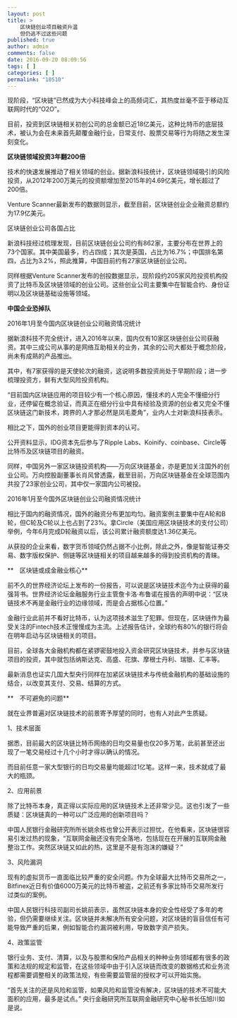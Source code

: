 ```yaml
---
layout: post
title: >
    区块链创业项目融资升温
    但仍逃不过这些问题
published: true
author: admin
comments: false
date: 2016-09-20 08:09:56
tags: [ ]
categories: [ ]
permalink: "10510"
---
```

现阶段，“区块链”已然成为大小科技峰会上的高频词汇，其热度丝毫不亚于移动互联网时代的“O2O”。

目前，投资到区块链相关初创公司的总金额已近18亿美元，这种比特币的底层技术，被认为会在未来首先颠覆金融行业，日常支付、股票交易等行为将随之发生深刻变化。

**区块链领域投资3年翻200倍**

技术的快速发展推动了相关领域的创业。据新浪科技统计，区块链领域吸引的风险投资，从2012年200万美元的投资额增加至2015年的4.69亿美元，增长超过了200倍。

Venture Scanner最新发布的数据则显示，截至目前，区块链创业企业融资总额约为17.9亿美元。


  区块链创业公司各国占比


新浪科技经过梳理发现，目前区块链创业公司约有862家，主要分布在世界上的73个国家。其中美国最多，约占四成；其次是英国，占比为16.7%；中国排名第四，占比为3.2%，照此推算，中国目前约有27家区块链创业公司。

同样根据Venture Scanner发布的创投数据显示，现阶段约205家风险投资机构投资了比特币及区块链领域的创业公司。这些创业公司主要集中在智能合约、身份证明以及区块链基础设施等领域。

**中国企业恐掉队**


  2016年1月至今国内区块链创业公司融资情况统计


据新浪科技不完全统计，进入2016年以来，国内仅有10家区块链创业公司获融资。其中三成公司从事的是网络互助相关的业务，其余的公司大都处于概念阶段，尚未有成熟的产品推出。

其中，有7家获得的是天使轮次的融资，这说明多数投资尚处于早期阶段；进一步梳理投资方，鲜有大型风险投资机构。

“目前国内区块链应用的项目较少有一个核心原因，懂技术的人完全不懂细分行业，还停留在概念验证，而真正在细分行业中具有经验及资源的创业者又完全不懂区块链这门新技术，跨界的人才那必然是凤毛菱角”，业内人士对新浪科技表示。

相比之下，国外的创业项目更能得到资本的认可。

公开资料显示，IDG资本先后参与了Ripple Labs、Koinify、coinbase、Circle等比特币及区块链项目的融资。

同样，中国另外一家区块链投资机构——万向区块链基金，亦是更加关注国外的创业公司。万向控股副董事长肖风曾透露，截至目前，万向区块链基金在全球范围内共投了23家创业公司，其中仅一家国内公司被投。


  2016年1月至今国外区块链创业公司融资情况统计


相比于国内的融资情况，国外的融资分布更加均匀。融资案例主要集中在A轮和B轮，但C轮及C轮以上也占到了23%。拿Circle（美国应用区块链技术的支付公司）举例，今年6月完成D轮融资以后，该公司累计融资额度达1.36亿美元。

从获投的企业来看，数字货币领域仍然占据不小比例，除此之外，像是智能证券交易、数字版权保护、侧链等区块链相关的项目越来越多的得到投资机构的青睐。

**　区块链或成金融业核心**

前不久的世界经济论坛上发布的一份报告，可以说是区块链技术迄今为止获得的最强背书。世界经济论坛金融服务行业主管詹卡洛·布鲁诺在报告的声明中说：“区块链技术不再是金融行业的边缘领域，而是会占据核心位置。”

金融行业此前并不看好比特币，认为这项技术滋生了犯罪。但现在，区块链作为最受关注的Fintech技术正慢慢成为主流。上述报告估计，全球约有80%的银行将会在明年启动与区块链相关的项目。

目前，全球各大金融机构都在紧锣密鼓地投入资金研究区块链技术，并参与区块链项目的投资，其中就包括纳斯达克、高盛、花旗、摩根士丹利、瑞银、汇丰等。

最新消息也证实几国大型央行同样在加紧区块链技术与传统金融机构的基础设施的结合，以改变其支付、交易、结算的方式。

**　不可避免的问题**

就在业界普遍对区块链技术的前景寄予厚望的同时，也有人对此产生质疑。

1、技术层面

据悉，目前最大的区块链比特币网络的日均交易量也仅20多万笔，此前甚至还出现了一笔交易经过十几个小时才得以确认的情况。

而目前任意一家大型银行的日均交易量均能超过1亿笔。这样一来，技术就成了最大的瓶颈。

2、应用前景

除了比特币本身，真正得以实际应用的区块链技术上还非常少见。这也引发了一些质疑：区块链真的一种可以广泛应用的创新项目吗？

中国人民银行金融研究所所长姚余栋也曾公开表示过担忧，在他看来，区块链很容易引发过热的现象，“互联网金融还没有完全落地，包括现在在开展的互联网金融整治工作。突然区块链又如此的热，这里是不是有泡沫的嫌疑？”

3、风险漏洞

现有的虚拟货币一直面临比较严重的安全问题。作为全球最大比特币交易所之一，Bitfinex近日有价值6000万美元的比特币被盗，之前还有多家比特币交易所发行过类似的案例。

中国人民银行科技司副司长姚前表示，虽然区块链本身的安全性经受了多年的考验，但仍需要继续关注。区块链并未解决所有安全问题，对区块链的盲目信任有可能导致严重的后果，例如智能合约漏洞被利用，导致数字资产损失。

4、政策监管

银行业务、支付、清算，以及与股票和保险产品相关的种种业务领域都有很多的政策和法规的规定和监管，在这些领域中由于引入区块链而改变的数据格式和业务流程都需要调整相关的政策法规，有些需要监管层的授权才可以开始实施。

“首先关注的还是风险和监管，如果风险和监管没有解决，区块链的技术不可能大面积的应用，最多是试点。” 央行金融研究所互联网金融研究中心秘书长伍旭川如是说。